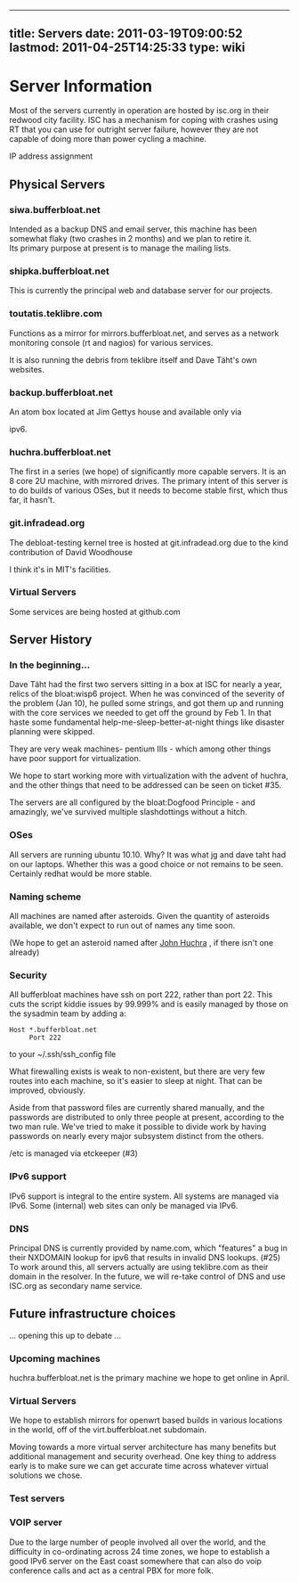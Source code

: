 
---
title: Servers
date: 2011-03-19T09:00:52
lastmod: 2011-04-25T14:25:33
type: wiki
---
Server Information
==================

Most of the servers currently in operation are hosted by isc.org in
their redwood city facility. ISC has a mechanism for <link>coping with
crashes</link> using RT that you can use for outright server failure,
however they are not capable of doing more than power cycling a machine.

<link>IP address assignment</link>

Physical Servers
----------------

### siwa.bufferbloat.net

Intended as a backup DNS and email server, this machine has been
somewhat flaky (two crashes in 2 months) and we plan to retire it.\
Its primary purpose at present is to manage the <link>mailing
lists</link>.

### shipka.bufferbloat.net

This is currently the principal <link>web and database server</link> for
our <link>projects</link>.

### toutatis.teklibre.com

Functions as a mirror for mirrors.bufferbloat.net, and serves as a
network monitoring console (rt and nagios) for various services.

It is also running the debris from teklibre itself and Dave Täht's own
websites.

### backup.bufferbloat.net

An atom box located at Jim Gettys house and available only via
<link>ipv6</link>.

### huchra.bufferbloat.net

The first in a series (we hope) of significantly more capable servers.
It is an 8 core 2U machine, with mirrored drives. The primary intent of
this server is to do builds of various OSes, but it needs to become
stable first, which thus far, it hasn't.

### git.infradead.org

The debloat-testing kernel tree is hosted at git.infradead.org due to
the kind contribution of David Woodhouse

I think it's in MIT's facilities.

### Virtual Servers

Some services are being hosted at github.com

Server History
--------------

### In the beginning...

Dave Täht had the first two servers sitting in a box at ISC for nearly a
year, relics of the <link>bloat:wisp6</link> project. When he was
convinced of the severity of the problem (Jan 10), he pulled some
strings, and got them up and running with the core services we needed to
get off the ground by Feb 1. In that haste some fundamental
help-me-sleep-better-at-night things like <link>disaster planning</link>
were skipped.

They are very weak machines- pentium IIIs - which among other things
have poor support for virtualization.

We hope to start working more with virtualization with the advent of
huchra, and the other things that need to be addressed can be seen on
ticket \#35.

The servers are all configured by the <link>bloat:Dogfood
Principle</link> - and amazingly, we've survived multiple slashdottings
without a hitch.

### OSes

All servers are running ubuntu 10.10. Why? It was what jg and dave taht
had on our laptops. Whether this was a good choice or not remains to be
seen. Certainly redhat would be more stable.

### Naming scheme

All machines are named after asteroids. Given the quantity of asteroids
available, we don't expect to run out of names any time soon.

(We hope to get an asteroid named after [John
Huchra](http://en.wikipedia.org/wiki/John_Huchra) , if there isn't one
already)

### Security

All bufferbloat machines have <link>ssh</link> on port 222, rather than
port 22. This cuts the script kiddie issues by 99.999% and is easily
managed by those on the sysadmin team by adding a:

    Host *.bufferbloat.net
         Port 222

to your \~/.ssh/ssh\_config file

What firewalling exists is weak to non-existent, but there are very few
routes into each machine, so it's easier to sleep at night. That can be
improved, obviously.

Aside from that password files are currently shared manually, and the
passwords are distributed to only three people at present, according to
the two man rule. We've tried to make it possible to divide work by
having passwords on nearly every major subsystem distinct from the
others.

/etc is managed via etckeeper (\#3)

### IPv6 support

<link>IPv6</link> support is integral to the entire system. All systems
are managed via IPv6. Some (internal) web sites can only be managed via
IPv6.

### DNS

Principal <link>DNS</link> is currently provided by name.com, which
"features" a bug in their NXDOMAIN lookup for ipv6 that results in
invalid DNS lookups. (\#25) To work around this, all servers actually
are using teklibre.com as their domain in the resolver. In the future,
we will re-take control of DNS and use ISC.org as secondary name
service.

Future infrastructure choices
-----------------------------

... opening this up to debate ...

### Upcoming machines

huchra.bufferbloat.net is the primary machine we hope to get online in
April.

### Virtual Servers

We hope to establish mirrors for openwrt based builds in various
locations in the world, off of the virt.bufferbloat.net subdomain.

Moving towards a more virtual server architecture has many benefits but
additional management and security overhead. One key thing to address
early is to make sure we can get accurate time across whatever virtual
solutions we chose.

### Test servers

### VOIP server

Due to the large number of people involved all over the world, and the
difficulty in co-ordinating across 24 time zones, we hope to establish a
good IPv6 server on the East coast somewhere that can also do voip
conference calls and act as a central PBX for more folk.
